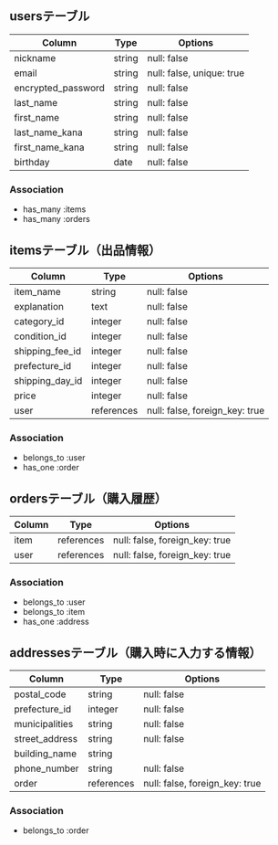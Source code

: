 ## usersテーブル

| Column             | Type   | Options                   |
| ------------------ | ------ | ------------------------- |
| nickname           | string | null: false               |
| email              | string | null: false, unique: true |
| encrypted_password | string | null: false               |
| last_name          | string | null: false               |
| first_name         | string | null: false               |
| last_name_kana     | string | null: false               |
| first_name_kana    | string | null: false               |
| birthday           | date   | null: false               |

### Association
- has_many :items
- has_many :orders



## itemsテーブル（出品情報）

| Column             | Type       | Options                        |
| ------------------ | ---------- | ------------------------------ |
| item_name          | string     | null: false                    |
| explanation        | text       | null: false                    |
| category_id        | integer    | null: false                    |
| condition_id       | integer    | null: false                    |
| shipping_fee_id    | integer    | null: false                    |
| prefecture_id      | integer    | null: false                    |  # 都道府県
| shipping_day_id    | integer    | null: false                    |
| price              | integer    | null: false                    |
| user               | references | null: false, foreign_key: true |

### Association
- belongs_to :user
- has_one    :order



## ordersテーブル（購入履歴）

| Column             | Type       | Options                        |
| ------------------ | ---------- | ------------------------------ |
| item               | references | null: false, foreign_key: true |
| user               | references | null: false, foreign_key: true |

### Association
- belongs_to :user
- belongs_to :item
- has_one    :address





## addressesテーブル（購入時に入力する情報）

| Column             | Type       | Options                        |
| ------------------ | ---------- | ------------------------------ |
| postal_code        | string     | null: false                    |  # 郵便番号
| prefecture_id      | integer    | null: false                    |  # 都道府県
| municipalities     | string     | null: false                    |  # 市町村
| street_address     | string     | null: false                    |  # 番地
| building_name      | string     |                                |  # 建物名
| phone_number       | string     | null: false                    |
| order              | references | null: false, foreign_key: true |

### Association
- belongs_to :order



